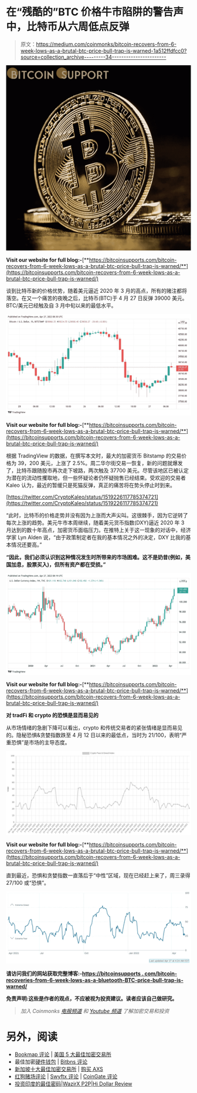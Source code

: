 # 在“残酷的”BTC 价格牛市陷阱的警告声中，比特币从六周低点反弹

> 原文：<https://medium.com/coinmonks/bitcoin-recovers-from-6-week-lows-as-a-brutal-btc-price-bull-trap-is-warned-1a512ffdfcc0?source=collection_archive---------34----------------------->

![](img/f320498e06b2fd5f5b163b80823fe568.png)

**Visit our website for full blog:-**[**https://bitcoinsupports.com/bitcoin-recovers-from-6-week-lows-as-a-brutal-btc-price-bull-trap-is-warned/**](https://bitcoinsupports.com/bitcoin-recovers-from-6-week-lows-as-a-brutal-btc-price-bull-trap-is-warned/)

谈到比特币新的价格优势，随着美元逼近 2020 年 3 月的高点，所有的赌注都将落空。在又一个痛苦的夜晚之后，比特币(BTC)于 4 月 27 日反弹 39000 美元。BTC/美元已经触及自 3 月中旬以来的最低水平。

![](img/7d1dbb0b2342d134ca134559fda1d3f6.png)

**Visit our website for full blog:-**[**https://bitcoinsupports.com/bitcoin-recovers-from-6-week-lows-as-a-brutal-btc-price-bull-trap-is-warned/**](https://bitcoinsupports.com/bitcoin-recovers-from-6-week-lows-as-a-brutal-btc-price-bull-trap-is-warned/)

根据 TradingView 的数据，在撰写本文时，最大的加密货币 Bitstamp 的交易价格为 39，200 美元，上涨了 2.5%。周二华尔街交易一恢复，新的问题就爆发了，比特币跟随股市再次走下坡路，两次触及 37700 美元。尽管该地区已被认定为潜在的流动性攫取地，但一些怀疑论者仍怀疑抛售已经结束。受欢迎的交易者 Kaleo 认为，最近的暂缓只是死猫反弹，真正的痛苦将在势头停止时到来。

[https://twitter.com/CryptoKaleo/status/1519226117785374721](https://twitter.com/CryptoKaleo/status/1519226117785374721)

“此时，比特币的价格走势并没有因为上涨而大声尖叫。这很棘手，因为它逆转了每次上涨的趋势。美元牛市本周继续，随着美元货币指数(DXY)逼近 2020 年 3 月达到的数十年高点，加密货币面临压力。在推特上关于这一现象的对话中，经济学家 Lyn Alden 说，“由于政策制定者在我的基本情况之外的决定，DXY 比我的基本情况还要高。”

**“因此，我们必须认识到这种情况发生时所带来的市场困难。这不是奶昔(例如，美国加息，股票买入)，但所有资产都在受损。”**

![](img/f3733478867acceeb98a2f24824cf1f0.png)

**Visit our website for full blog:-**[**https://bitcoinsupports.com/bitcoin-recovers-from-6-week-lows-as-a-brutal-btc-price-bull-trap-is-warned/**](https://bitcoinsupports.com/bitcoin-recovers-from-6-week-lows-as-a-brutal-btc-price-bull-trap-is-warned/)

**对 tradFi 和 crypto 的恐惧是显而易见的**

从市场情绪的急剧下降可以看出，crypto 和传统交易者的紧张情绪是显而易见的。隐秘恐惧&贪婪指数跌至 4 月 12 日以来的最低点，当时为 21/100，表明“严重恐惧”是市场的主导态度。

![](img/6dbb38c94def9079c8133cff4786b98d.png)

**Visit our website for full blog:-**[**https://bitcoinsupports.com/bitcoin-recovers-from-6-week-lows-as-a-brutal-btc-price-bull-trap-is-warned/**](https://bitcoinsupports.com/bitcoin-recovers-from-6-week-lows-as-a-brutal-btc-price-bull-trap-is-warned/)

直到最近，恐惧和贪婪指数一直落后于“中性”区域，现在已经赶上来了，周三录得 27/100 或“恐惧”。

![](img/c31b47c59aeff2cd1da2d4eb4df6a3af.png)

**请访问我们的网站获取完整博客:-**[**https://bitcoinsupports . com/bitcoin-recoveries-from-6-week-lows-as-a-bluetooth-BTC-price-bull-trap-is-warned/**](https://bitcoinsupports.com/bitcoin-recovers-from-6-week-lows-as-a-brutal-btc-price-bull-trap-is-warned/)

**免责声明:这些是作者的观点，不应被视为投资建议。读者应该自己做研究。**

> *加入 Coinmonks* [*电报频道*](https://t.me/coincodecap) *和* [*Youtube 频道*](https://www.youtube.com/c/coinmonks/videos) *了解加密交易和投资*

# 另外，阅读

*   [Bookmap 评论](https://coincodecap.com/bookmap-review-2021-best-trading-software) | [美国 5 大最佳加密交易所](https://coincodecap.com/crypto-exchange-usa)
*   最佳加密[硬件钱包](/coinmonks/hardware-wallets-dfa1211730c6) | [Bitbns 评论](/coinmonks/bitbns-review-38256a07e161)
*   [新加坡十大最佳加密交易所](https://coincodecap.com/crypto-exchange-in-singapore) | [购买 AXS](https://coincodecap.com/buy-axs-token)
*   [红狗赌场评论](https://coincodecap.com/red-dog-casino-review) | [Swyftx 评论](https://coincodecap.com/swyftx-review) | [CoinGate 评论](https://coincodecap.com/coingate-review)
*   [投资印度的最佳密码](https://coincodecap.com/best-crypto-to-invest-in-india-in-2021)|[WazirX P2P](https://coincodecap.com/wazirx-p2p)|[Hi Dollar Review](https://coincodecap.com/hi-dollar-review)